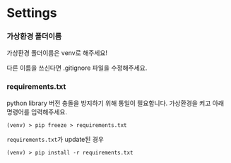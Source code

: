# Settings



### 가상환경 폴더이름

가상환경 폴더이름은 venv로 해주세요!

다른 이름을 쓰신다면 .gitignore 파일을 수정해주세요.



### requirements.txt

python library 버전 충돌을 방지하기 위해 통일이 필요합니다. 가상환경을 켜고 아래 명령어를 입력해주세요.

~~~
(venv) > pip freeze > requirements.txt
~~~


 `requirements.txt`가 update된 경우 

~~~
(venv) > pip install -r requirements.txt
~~~



